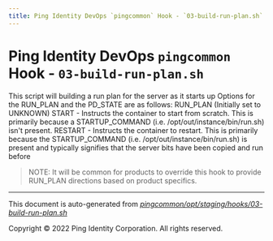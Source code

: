```yaml
---
title: Ping Identity DevOps `pingcommon` Hook - `03-build-run-plan.sh`
---
```


# Ping Identity DevOps `pingcommon` Hook - `03-build-run-plan.sh`
 This script will building a run plan for the server as it starts up
 Options for the RUN_PLAN and the PD_STATE are as follows:
 RUN_PLAN (Initially set to UNKNOWN)
          START   - Instructs the container to start from scratch.  This is primarily
                    because a STARTUP_COMMAND (i.e. /opt/out/instance/bin/run.sh) isn't present.
          RESTART - Instructs the container to restart.  This is primarily because the
                    STARTUP_COMMAND (i.e. /opt/out/instance/bin/run.sh) is present and typically
                    signifies that the server bits have been copied and run before
 > NOTE: It will be common for products to override this hook to provide
 > RUN_PLAN directions based on product specifics.

---
This document is auto-generated from _[pingcommon/opt/staging/hooks/03-build-run-plan.sh](https://github.com/pingidentity/pingidentity-docker-builds/blob/master/pingcommon/opt/staging/hooks/03-build-run-plan.sh)_

Copyright © 2022 Ping Identity Corporation. All rights reserved.
